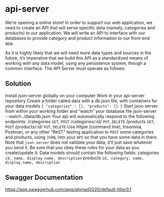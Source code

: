 # api-server
We’re opening a online store! In order to support our web application, we need to create an API that will serve specific data (namely, categories and products) to our application. We will write an API to interface with our databases to provide category and product information to our front end app.

As it is highly likely that we will need more data types and sources in the future, it’s imperative that we build this API as a standardized means of working with any data model, using any persistence system, though a common interface. The API Server must operate as follows:

## Solution

Install json-server globally on your computer
Work in your api-server repository
Create a folder called data with a db.json file, with containers for your data models
`{ "categories" : [], "products": [] }`
Start json-server from within your working folder and “watch” your database file
json-server --watch ./data/db.json
Your api will automatically respond to the following endpoints:
/categories `GET`, `POST`
/categories/:id/ `PUT`, `DELETE`
/products `GET`, `POST`
/products/:id/ `PUT`, `DELETE`
Use httpie (command line), Insomnia, Postman, or any other “ReST” testing application to `POST` some categories and products, using `JSON`, into your `API` so that you have some data in there.
Note that `json-server` does not validate your data, it’ll just save whatever you send it. Be sure that you obey these rules for your data as you create/update it:
Data models should contain the following fields:
categories
`id, name, display_name, description`
products
`id, category, name, display_name, description `

## Swagger Documentation
https://app.swaggerhub.com/apis/ahmad2020/default-title/0.1